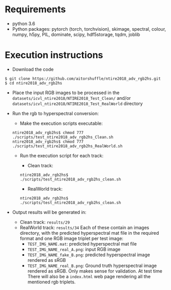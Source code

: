 # Requirements

* python 3.6
* Python packages: pytorch (torch, torchvision), skimage, spectral, colour, numpy, h5py, PIL, dominate, scipy, hdf5storage, tqdm, joblib 

# Execution instructions

* Download the code

```
$ git clone https://github.com/aitorshuffle/ntire2018_adv_rgb2hs.git
$ cd ntire2018_adv_rgb2hs
```

* Place the input RGB images to be processed in the ```datasets/icvl_ntire2018/NTIRE2018_Test_Clean/``` and/or ```datasets/icvl_ntire2018/NTIRE2018_Test_RealWorld``` directory

* Run the rgb to hyperspectral conversion:

	* Make the execution scripts executable: 
	```
	ntire2018_adv_rgb2hs$ chmod 777 ./scripts/test_ntire2018_adv_rgb2hs_Clean.sh
	ntire2018_adv_rgb2hs$ chmod 777 ./scripts/test_ntire2018_adv_rgb2hs_RealWorld.sh
	```
	
	* Run the execution script for each track: 
        * Clean track:
        ```
        ntire2018_adv_rgb2hs$ ./scripts/test_ntire2018_adv_rgb2hs_clean.sh 
        ```

        * RealWorld track:
        ```
        ntire2018_adv_rgb2hs$ ./scripts/test_ntire2018_adv_rgb2hs_clean.sh
        ```
* Output results will be generated in:
    * Clean track: ```results/29```
    * RealWorld track: ```results/34```
    Each of these contain an images directory, with the predicted hyperspectral mat file in the required format and one RGB image triplet per test image:
    	 * ```TEST_IMG_NAME.mat```: predicted hyperspectral mat file 
         * ```TEST_IMG_NAME_real_A.png```: input RGB image
         * ```TEST_IMG_NAME_fake_B.png```: predicted hyperspectral image rendered as sRGB
         * ```TEST_IMG_NAME_real_B.png```: Ground truth hyperspectral image rendered as sRGB. Only makes sense for validation. At test time
	There will also be a ```index.html``` web page rendering all the mentioned rgb triplets.          
    